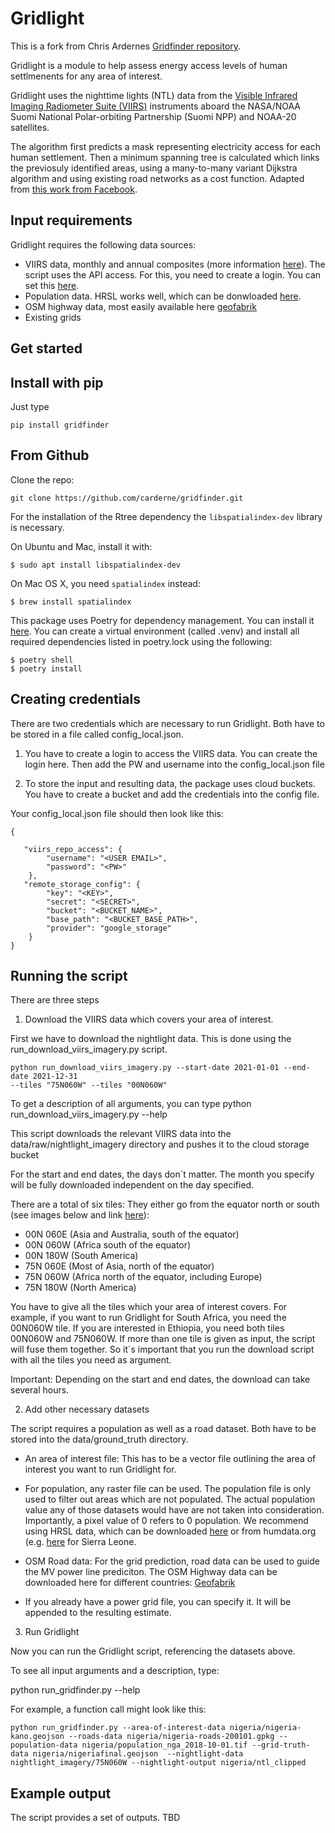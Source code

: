 # Gridlight

This is a fork from Chris Ardernes [Gridfinder repository](https://github.com/carderne/gridfinder).

Gridlight is a module to help assess energy access levels of human settlmenents for any area of interest.

Gridlight uses the nighttime lights (NTL) data from the [Visible Infrared Imaging Radiometer Suite (VIIRS)](https://www.earthdata.nasa.gov/learn/backgrounders/nighttime-lights) instruments aboard the NASA/NOAA Suomi National Polar-orbiting Partnership (Suomi NPP) and NOAA-20 satellites.

The algorithm first predicts a mask representing electricity access for each human settlement. 
Then a minimum spanning tree is calculated which links the previosuly identified areas, using a many-to-many variant Dijkstra algorithm and using existing road networks as a cost function. Adapted from [this work from Facebook](https://github.com/facebookresearch/many-to-many-dijkstra). 

## Input requirements
Gridlight requires the following data sources:
- VIIRS data, monthly and annual composites (more information [here](https://payneinstitute.mines.edu/eog/nighttime-lights/)). The script uses the API access. For this, you need to create a login. You can set this [here](https://eogdata.mines.edu/products/register/).
- Population data. HRSL works well, which can be donwloaded [here](https://ciesin.columbia.edu/data/hrsl/). 
- OSM highway data, most easily available here [geofabrik](https://download.geofabrik.de/)
- Existing grids

## Get started

## Install with pip

Just type 

```
pip install gridfinder
```

## From Github

Clone the repo: 

```
git clone https://github.com/carderne/gridfinder.git
```

For the installation of the Rtree dependency the `libspatialindex-dev` library is necessary. 

On Ubuntu and Mac, install it with:
```shell script
$ sudo apt install libspatialindex-dev
```

On Mac OS X, you need `spatialindex` instead:

```shell script
$ brew install spatialindex
```

This package uses Poetry for dependency management. You can install it [here](https://python-poetry.org/docs/#installation). You can create a virtual environment (called .venv) and install all required dependencies listed in poetry.lock using the following:

```shell script
$ poetry shell
$ poetry install
```

## Creating credentials
There are two credentials which are necessary to run Gridlight. Both have to be stored in a file called config_local.json. 

1. You have to create a login to access the VIIRS data. You can create the login here. Then add the PW and username into the config_local.json file

2. To store the input and resulting data, the package uses cloud buckets. You have to create a bucket and add the credentials into the config file. 

Your config_local.json file should then look like this:

```
{

   "viirs_repo_access": {
        "username": "<USER EMAIL>",
        "password": "<PW>"
    },
   "remote_storage_config": {
        "key": "<KEY>",
        "secret": "<SECRET>",
        "bucket": "<BUCKET_NAME>",
        "base_path": "<BUCKET_BASE_PATH>",
        "provider": "google_storage"
    }
}
```

## Running the script

There are three steps

1. Download the VIIRS data which covers your area of interest.

First we have to download the nightlight data. This is done using the run_download_viirs_imagery.py script. 

```
python run_download_viirs_imagery.py --start-date 2021-01-01 --end-date 2021-12-31
--tiles "75N060W" --tiles "00N060W" 
```

To get a description of all arguments, you can type python run_download_viirs_imagery.py --help

This script downloads the relevant VIIRS data into the data/raw/nightlight_imagery directory and pushes it to the cloud storage bucket 

For the start and end dates, the days don´t matter. The month you specify will be fully downloaded independent on the day specified. 

There are a total of six tiles: They either go from the equator north or south (see images below and link [here](https://eogdata.mines.edu/download_dnb_composites.html)):


- 00N 060E (Asia and Australia, south of the equator)
- 00N 060W (Africa south of the equator) 
- 00N 180W (South America)
- 75N 060E (Most of Asia, north of the equator)
- 75N 060W (Africa north of the equator, including Europe)
- 75N 180W (North America)

You have to give all the tiles which your area of interest covers. For example, if you want to run Gridlight for South Africa, you need the 00N060W tile. If you are interested in Ethiopia, you need both tiles 00N060W and 75N060W. If more than one tile is given as input, the script will fuse them together. So it´s important that you run the download script with all the tiles you need as argument. 

Important: Depending on the start and end dates, the download can take several hours.

2. Add other necessary datasets

The script requires a population as well as a road dataset. Both have to be stored into the data/ground_truth directory. 
- An area of interest file: This has to be a vector file outlining the area of interest you want to run Gridlight for.
- For population, any raster file can be used. The population file is only used to filter out areas which are not populated. The actual population value any of those datasets would have are not taken into consideration. Importantly, a pixel value of 0 refers to 0 population. 
We recommend using HRSL data, which can be downloaded [here](https://ciesin.columbia.edu/data/hrsl/) or from humdata.org (e.g. [here](https://data.humdata.org/dataset/highresolutionpopulationdensitymaps-sle) for Sierra Leone.

- OSM Road data: For the grid prediction, road data can be used to guide the MV power line prediciton. The OSM Highway data can be downloaded here for different countries: [Geofabrik](https://download.geofabrik.de/) 
- If you already have a power grid file, you can specify it. It will be appended to the resulting estimate.


3. Run Gridlight

Now you can run the Gridlight script, referencing the datasets above.

To see all input arguments and a description, type:

python run_gridfinder.py --help

For example, a function call might look like this:
```
python run_gridfinder.py --area-of-interest-data nigeria/nigeria-kano.geojson --roads-data nigeria/nigeria-roads-200101.gpkg --population-data nigeria/population_nga_2018-10-01.tif --grid-truth-data nigeria/nigeriafinal.geojson  --nightlight-data nightlight_imagery/75N060W --nightlight-output nigeria/ntl_clipped
```

## Example output

The script provides a set of outputs. TBD